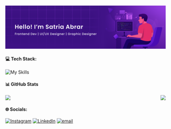 ![Satria Abrar](img/header.png)

#### 💻 Tech Stack:
![My Skills](https://skillicons.dev/icons?i=figma,laravel,js,ts,html,css,nextjs,flutter,mysql)

#### 📊 GitHub Stats
<div align="center" style="display: flex; justify-content: space-between; max-width: 100%;">
  <a href="https://github.com/satriaabraarr">
    <img height="165" align="center" src="https://github-readme-stats.vercel.app/api?username=satriaabraarr&show_icons=true&theme=radical&hide_border=true" />
  </a>
  <a href="https://github.com/satriaabraarr">
    <img height="165" align="center" src="https://github-readme-stats.vercel.app/api/top-langs/?username=satriaabraarr&layout=compact&theme=radical&hide_border=true" />
  </a>
</div>

#### 🌐 Socials:
[![Instagram](https://img.shields.io/badge/Instagram-%23E4405F.svg?logo=Instagram&logoColor=white)](https://instagram.com/satriaabraarr) [![LinkedIn](https://img.shields.io/badge/LinkedIn-%230077B5.svg?logo=linkedin&logoColor=white)](https://linkedin.com/in/satriaabrar) [![email](https://img.shields.io/badge/Email-D14836?logo=gmail&logoColor=white)](mailto:satria.abrarr@gmail.com)